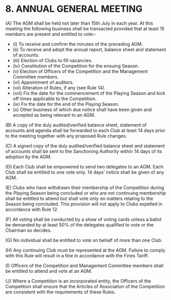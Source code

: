 # 8. ANNUAL GENERAL MEETING

(A) The AGM shall be held not later than 15th July in each year. At this meeting the following business shall be transacted provided that at least 15 members are present and entitled to vote:-
- (i)	To receive and confirm the minutes of the preceding AGM.
- (ii)	To receive and adopt the annual report, balance sheet and statement of accounts.
- (iii)	Election of Clubs to fill vacancies.
- (iv)	Constitution of the Competition for the ensuing Season.
- (v)	Election of Officers of the Competition and the Management Committee members.
- (vi)	Appointment of auditors.
- (vii)	Alteration of Rules, if any (see Rule 14).
- (viii)	Fix the date for the commencement of the Playing Season and kick off times applicable to the Competition.
- (ix)	Fix the date for the end of the Playing Season.
- (x)	Other business of which due notice shall have been given and accepted as being relevant to an AGM.

(B)	A copy of the duly audited/verified balance sheet, statement of accounts and agenda shall be forwarded to each Club at least 14 days prior to the meeting together with any proposed Rule changes.

(C)	A signed copy of the duly audited/verified balance sheet and statement of accounts shall be sent to the Sanctioning Authority within 14 days of its adoption by the AGM.

(D)	Each Club shall be empowered to send two delegates to an AGM. Each Club shall be entitled to one vote only.  14 days’ notice shall be given of any AGM.

(E)	Clubs who have withdrawn their membership of the Competition during the Playing Season being concluded or who are not continuing membership shall be entitled to attend but shall vote only on matters relating to the Season being concluded. This provision will not apply to Clubs expelled in accordance with Rule 12.

(F)	All voting shall be conducted by a show of voting cards unless a ballot be demanded by at least 50% of the delegates qualified to vote or the Chairman so decides.

(G)	No individual shall be entitled to vote on behalf of more than one Club.

(H)	Any continuing Club must be represented at the AGM. Failure to comply with this Rule will result in a fine in accordance with the Fines Tariff.

(I)	Officers of the Competition and Management Committee members shall be entitled to attend and vote at an AGM.

(J)	Where a Competition is an incorporated entity, the Officers of the Competition shall ensure that the Articles of Association of the Competition are consistent with the requirements of these Rules.

